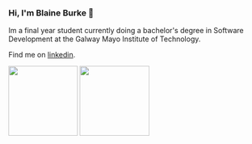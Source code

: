 ### Hi, I'm Blaine Burke 👋
Im a final year student currently doing a bachelor's degree in Software Development at the Galway Mayo Institute of Technology. 

Find me on [linkedin](https://www.linkedin.com/in/blaine-burke-374266179/).

<img height="137.3px" src="https://github-readme-stats.vercel.app/api?username=BurkeBlaine1999&hide_title=true&hide_border=true&show_icons=true&include_all_commits=true&count_private=true&line_height=21&text_color=000&icon_color=000&theme=vue-dark" /> <img height="137.3px" src="https://github-readme-stats.vercel.app/api/top-langs/?username=BurkeBlaine1999&hide=html&hide_title=true&hide_border=true&layout=compact&langs_count=7&exclude_repo=comp426&text_color=000&icon_color=ffftheme=vue-dark" />

